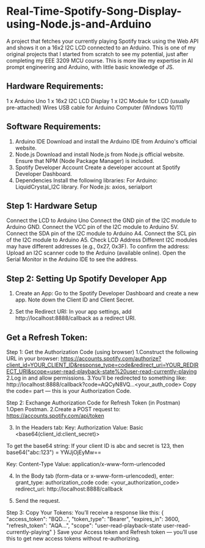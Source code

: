 # Real-Time-Spotify-Song-Display-using-Node.js-and-Arduino
A project that fetches your currently playing Spotify track using the Web API and shows it on a 16x2 I2C LCD connected to an Arduino. This is one of my original projects that I started from scratch to see my potential, just after completing my EEE 3209 MCU course. This is more like my expertise in AI prompt engineering and Arduino, with little basic knowledge of JS.

Hardware Requirements:
---------------------
1 x Arduino Uno
1 x 16x2 I2C LCD Display
1 x I2C Module for LCD (usually pre-attached)
Wires
USB cable for Arduino
Computer (Windows 10/11)

Software Requirements:
---------------------
1. Arduino IDE
Download and install the Arduino IDE from Arduino's official website.
2. Node.js
Download and install Node.js from Node.js official website. Ensure that NPM (Node Package Manager) is included.
3. Spotify Developer Account
Create a developer account at Spotify Developer Dashboard.
4. Dependencies
Install the following libraries:
For Arduino: LiquidCrystal_I2C library.
For Node.js: axios, serialport

Step 1: Hardware Setup
-----------------------
Connect the LCD to Arduino Uno
Connect the GND pin of the I2C module to Arduino GND.
Connect the VCC pin of the I2C module to Arduino 5V.
Connect the SDA pin of the I2C module to Arduino A4.
Connect the SCL pin of the I2C module to Arduino A5.
Check LCD Address
Different I2C modules may have different addresses (e.g., 0x27, 0x3F). To confirm the address:
Upload an I2C scanner code to the Arduino (available online).
Open the Serial Monitor in the Arduino IDE to see the address.

Step 2: Setting Up Spotify Developer App
----------------------------------------
1. Create an App:
Go to the Spotify Developer Dashboard and create a new app.
Note down the Client ID and Client Secret.

2. Set the Redirect URI:
In your app settings, add http://localhost:8888/callback as a redirect URI.

Get a Refresh Token:
--------------------
Step 1: Get the Authorization Code (using browser)
1.Construct the following URL in your browser:
https://accounts.spotify.com/authorize?client_id=YOUR_CLIENT_ID&response_type=code&redirect_uri=YOUR_REDIRECT_URI&scope=user-read-playback-state%20user-read-currently-playing
2.Log in and allow permissions.
3.You’ll be redirected to something like: http://localhost:8888/callback?code=AQCyN8VQ...<your_auth_code>
Copy the code= part — this is your Authorization Code.

Step 2: Exchange Authorization Code for Refresh Token (in Postman)
1.Open Postman.
2.Create a POST request to: https://accounts.spotify.com/api/token

3. In the Headers tab:
Key: Authorization
Value: Basic <base64(client_id:client_secret)>

To get the base64 string:
If your client ID is abc and secret is 123,
then base64("abc:123") = YWJjOjEyMw==

Key: Content-Type
Value: application/x-www-form-urlencoded

4. In the Body tab (form-data or x-www-form-urlencoded), enter:
grant_type: authorization_code
code: <your_authorization_code>
redirect_uri: http://localhost:8888/callback

5. Send the request.

Step 3: Copy Your Tokens:
You’ll receive a response like this:
{
  "access_token": "BQD...",
  "token_type": "Bearer",
  "expires_in": 3600,
  "refresh_token": "AQA...",
  "scope": "user-read-playback-state user-read-currently-playing"
}
Save your Access token and Refresh token — you’ll use this to get new access tokens without re-authorizing.
